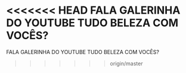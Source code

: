 <<<<<<< HEAD
**FALA GALERINHA DO YOUTUBE TUDO BELEZA COM VOCÊS?**
=======
FALA GALERINHA DO YOUTUBE TUDO BELEZA COM VOCÊS?
>>>>>>> origin/master
